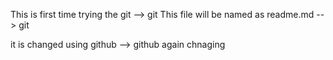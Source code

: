 This is first time trying the git --> git
This file will be named as readme.md --> git

it is changed using github --> github
again
chnaging